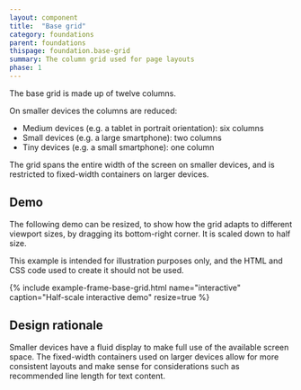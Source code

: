 ```yaml
---
layout: component
title:  "Base grid"
category: foundations
parent: foundations
thispage: foundation.base-grid
summary: The column grid used for page layouts
phase: 1
---
```


The base grid is made up of twelve columns.

On smaller devices the columns are reduced:

* Medium devices (e.g. a tablet in portrait orientation): six columns
* Small devices (e.g. a large smartphone): two columns
* Tiny devices (e.g. a small smartphone): one column

The grid spans the entire width of the screen on smaller devices, and is restricted to fixed-width containers on larger devices.

## Demo

The following demo can be resized, to show how the grid adapts to different viewport sizes, by dragging its bottom-right corner. It is scaled down to half size.

This example is intended for illustration purposes only, and the HTML and CSS code used to create it should not be used.

{% include example-frame-base-grid.html name="interactive" caption="Half-scale interactive demo" resize=true %}

## Design rationale

Smaller devices have a fluid display to make full use of the available screen space. The fixed-width containers used on larger devices allow for more consistent layouts and make sense for considerations such as recommended line length for text content.
